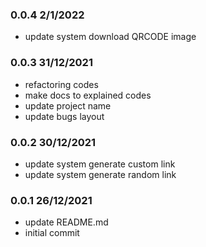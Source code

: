 ### 0.0.4 2/1/2022
 - update system download QRCODE image
### 0.0.3 31/12/2021
 - refactoring codes
 - make docs to explained codes
 - update project name
 - update bugs layout
### 0.0.2 30/12/2021
 - update system generate custom link
 - update system generate random link
### 0.0.1 26/12/2021
 - update README.md
 - initial commit
